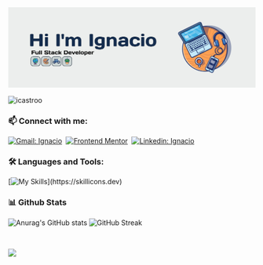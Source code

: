 <img src="https://github.com/Icastroo/Icastroo/blob/main/Banner-Github.jpg" alt="banner">

<p align="left"> <img src="https://komarev.com/ghpvc/?username=icastroo&label=Profile%20views&color=0e75b6&style=flat" alt="icastroo" /> </p>

<h3 align="left">📫 Connect with me:</h3>
<div align = "left">
    
[![Gmail: Ignacio](https://img.shields.io/badge/-gmail-red?style=for-the-badge&logo=Gmail&logoColor=white&link=mailto:ignacio9781@gmail.com)](mailto:ignacio9781@gmail.com)&nbsp;
[![Frontend Mentor](https://img.shields.io/badge/-Frontend%20Mentor-5F3DC4?style=for-the-badge&logo=FrontendMentor&logoColor=white&link=https://www.frontendmentor.io/profile/Icastroo)](https://www.frontendmentor.io/profile/Icastroo)&nbsp;
[![Linkedin: Ignacio](https://img.shields.io/badge/-linkedin-blue?style=for-the-badge&logo=Linkedin&logoColor=white&link=https://www.linkedin.com/in/ignacio-castroo/)](https://www.linkedin.com/in/ignacio-castroo/)
  
</div>

<h3 align="left">🛠️ Languages and Tools:</h3>

[![My Skills](https://skillicons.dev/icons?i=js,html,css,react,sass,bootstrap,git,gulp,nodejs,mysql,mongodb,php,py,ts,tailwind,express,nextjs,redux,heroku,)](https://skillicons.dev)


<h3 align="left">📊 Github Stats</h2>

<div>
  
![Anurag's GitHub stats](https://github-readme-stats.vercel.app/api?username=Icastroo&show_icons=true&theme=dark)
![![GitHub Streak](https://streak-stats.demolab.com/?user=Icastroo&theme=dark)](https://git.io/streak-stats)

</div>
<br>

<img src="https://www.animatedimages.org/data/media/562/animated-line-image-0184.gif" width="1920" height=""></img>

